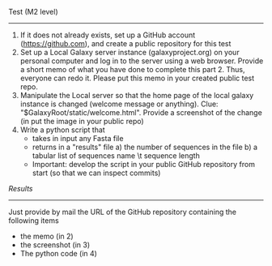 Test (M2 level)
______________

1. If it does not already exists, set up a GitHub account (https://github.com), and create a public repository for this test
2. Set up a Local Galaxy server instance (galaxyproject.org) on your personal computer and log in to the server using a web browser. Provide a short memo of what you have done to complete this part 2. Thus, everyone can redo it. Please put this memo in your created public test repo.
3. Manipulate the Local server so that the home page of the local galaxy instance is changed (welcome message or anything). Clue: "$GalaxyRoot/static/welcome.html". Provide a screenshot of the change (in put the image in your public repo)
4. Write a python script that
    - takes in input any Fasta file
    - returns in a "results" file a) the number of sequences in the file b) a tabular list of sequences name \t sequence length
    - Important: develop the script in your public GitHub repository from start (so that we can inspect commits)

*Results*
______________
Just provide by mail the URL of the GitHub repository containing the following items

- the memo (in 2)
- the screenshot (in 3)
- The python code (in 4)
